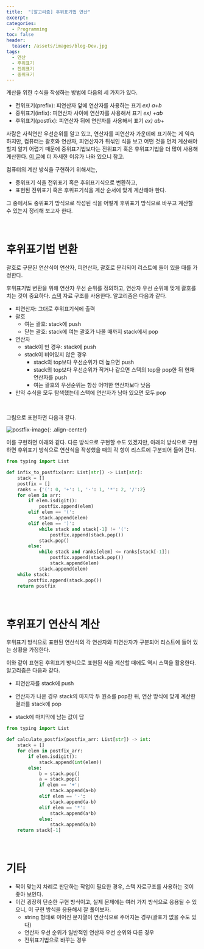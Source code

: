 ```yaml
---
title:  "[알고리즘] 후위표기법 연산"
excerpt: 
categories:
  - Programming
toc: false
header:
  teaser: /assets/images/blog-Dev.jpg
tags:
  - 연산
  - 후위표기
  - 전위표기
  - 중위표기
---
```




 계산을 위한 수식을 작성하는 방법에 다음의 세 가지가 있다.

* 전위표기(prefix): 피연산자 앞에 연산자를 사용하는 표기  *ex) a+b*
* 중위표기(infix): 피연산자 사이에 연산자를 사용해서 표기  *ex) +ab*
* 후위표기(postfix): 피연산자 뒤에 연산자를 사용해서 표기 *ex) ab+*



 사람은 사칙연산 우선순위를 알고 있고, 연산자를 피연산자 가운데에 표기하는 게 익숙하지만, 컴퓨터는 괄호와 연산자, 피연산자가 뒤섞인 식을 보고 어떤 것을 먼저 계산해야 할지 알기 어렵기 때문에 중위표기법보다는 전위표기 혹은 후위표기법을 더 많이 사용해 계산한다. [이 글](https://softwareengineering.stackexchange.com/questions/294898/why-use-postfix-prefix-expression-instead-of-infix)에 더 자세한 이유가 나와 있으니 참고.



 컴퓨터의 계산 방식을 구현하기 위해서는,

- 중위표기 식을 전위표기 혹은 후위표기식으로 변환하고,
- 표현된 전위표기 혹은 후위표기식을 계산 순서에 맞게 계산해야 한다.



 그 중에서도 중위표기 방식으로 작성된 식을 어떻게 후위표기 방식으로 바꾸고 계산할 수 있는지 정리해 보고자 한다.



<br>

# 후위표기법 변환



 괄호로 구분된 연산식이 연산자, 피연산자, 괄호로 분리되어 리스트에 들어 있을 때를 가정한다. 



 후위표기법 변환을 위해 연산자 우선 순위를 정의하고, 연산자 우선 순위에 맞게 괄호를 치는 것이 중요하다. [스택](https://sirzzang.github.io/programming/Programming-Stack/) 자료 구조를 사용한다. 알고리즘은 다음과 같다.

- 피연산자: 그대로 후위표기식에 출력
- 괄호
  - 여는 괄호: stack에 push
  - 닫는 괄호: stack에 여는 괄호가 나올 때까지 stack에서 pop
- 연산자
  - stack이 빈 경우: stack에 push
  - stack이 비어있지 않은 경우
    - stack의 top보다 우선순위가 더 높으면 push
    - stack의 top보다 우선순위가 작거나 같으면 스택의 top을 pop한 뒤 현재 연산자를 push
    - 여는 괄호의 우선순위는 항상 어떠한 연산자보다 낮음
- 만약 수식을 모두 탐색했는데 스택에 연산자가 남아 있으면 모두 pop

<br>

 그림으로 표현하면 다음과 같다.

![postfix-image]({{site.url}}/assets/images/postfix-gif.png){: .align-center}



 이를 구현하면 아래와 같다. 다른 방식으로 구현할 수도 있겠지만, 아래의 방식으로 구현하면 후위표기 방식으로 연산식을 작성했을 때의 각 항이 리스트에 구분되어 들어 간다.

```python
from typing import List

def infix_to_postfix(arr: List[str]) -> List[str]:
    stack = []
    postfix = []
    ranks = {'(': 0, '+': 1, '-': 1, '*': 2, '/':2}
    for elem in arr:
        if elem.isdigit():
            postfix.append(elem)
        elif elem == '(':
            stack.append(elem)
        elif elem == ')':
            while stack and stack[-1] != '(':
                postfix.append(stack.pop())
            stack.pop()
        else:
            while stack and ranks[elem] <= ranks[stack[-1]]:
                postfix.append(stack.pop())
                stack.append(elem)
            stack.append(elem)
    while stack:
        postfix.append(stack.pop())
    return postfix
```

<br>

# 후위표기 연산식 계산



 후위표기 방식으로 표현된 연산식의 각 연산자와 피연산자가 구분되어 리스트에 들어 있는 상황을 가정한다.

 이와 같이 표현된 후위표기 방식으로 표현된 식을 계산할 때에도 역시 스택을 활용한다. 알고리즘은 다음과 같다.

* 피연산자를 stack에 push
* 연산자가 나온 경우 stack의 마지막 두 원소를 pop한 뒤, 연산 방식에 맞게 계산한 결과를 stack에 pop

* stack에 마지막에 남는 값이 답

```python
from typing import List

def calculate_postfix(postfix_arr: List[str]) -> int:
    stack = []
    for elem in postfix_arr:
        if elem.isdigit():
            stack.append(int(elem))
        else:
            b = stack.pop()
            a = stack.pop()
            if elem == '+':
                stack.append(a+b)
            elif elem == '-':
                stack.append(a-b)
            elif elem == '*':
                stack.append(a*b)
            else:
                stack.append(a/b)
    return stack[-1]

```

<br>

# 기타

* 짝이 맞는지 차례로 판단하는 작업이 필요한 경우, 스택 자료구조를 사용하는 것이 좋아 보인다.
* 이건 굉장히 단순한 구현 방식이고, 실제 문제에는 여러 가지 방식으로 응용될 수 있으니, 이 구현 방식을 응용해서 잘 풀어보자.
  * string 형태로 이어진 문자열이 연산식으로 주어지는 경우(괄호가 없을 수도 있다)
  * 연산자 우선 순위가 일반적인 연산자 우선 순위와 다른 경우
  * 전위표기법으로 바꾸는 경우